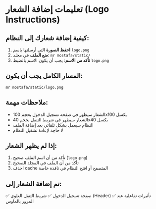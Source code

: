 # تعليمات إضافة الشعار (Logo Instructions)

## كيفية إضافة شعارك إلى النظام:

1. **احفظ الصورة** التي أرسلتها باسم `logo.png` 
2. **ضع الملف** في مجلد: `mr mostafa/static/`
3. **تأكد من الاسم**: يجب أن يكون الاسم بالضبط `logo.png`

## المسار الكامل يجب أن يكون:
```
mr mostafa/static/logo.png
```

## ملاحظات مهمة:
- الشعار سيظهر في صفحة تسجيل الدخول بحجم 100x100 بكسل
- الشعار سيظهر في شريط التنقل بحجم 40x40 بكسل  
- النظام سيعمل بشكل تلقائي بعد إضافة الملف
- لا حاجة لإعادة تشغيل النظام

## إذا لم يظهر الشعار:
1. تأكد من أن اسم الملف صحيح (`logo.png`)
2. تأكد من أن الملف في المجلد الصحيح
3. احذف cache المتصفح أو افتح النظام في نافذة خاصة

## تم إضافة الشعار إلى:
✅ صفحة تسجيل الدخول
✅ شريط التنقل العلوي (Header)
✅ تأثيرات تفاعلية عند المرور بالماوس 